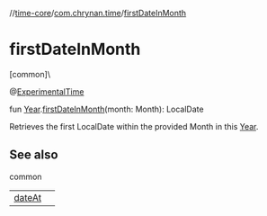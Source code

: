 //[time-core](../../index.md)/[com.chrynan.time](index.md)/[firstDateInMonth](first-date-in-month.md)

# firstDateInMonth

[common]\

@[ExperimentalTime](https://kotlinlang.org/api/latest/jvm/stdlib/kotlin.time/-experimental-time/index.html)

fun [Year](-year/index.md).[firstDateInMonth](first-date-in-month.md)(month: Month): LocalDate

Retrieves the first LocalDate within the provided Month in this [Year](-year/index.md).

## See also

common

| | |
|---|---|
| [dateAt](date-at.md) |  |
